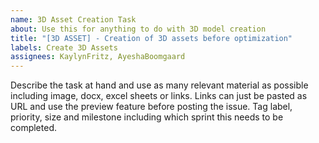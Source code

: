 ```yaml
---
name: 3D Asset Creation Task
about: Use this for anything to do with 3D model creation
title: "[3D ASSET] - Creation of 3D assets before optimization"
labels: Create 3D Assets
assignees: KaylynFritz, AyeshaBoomgaard
---
```


Describe the task at hand and use as many relevant material as possible including image, docx, excel sheets or links. Links can just be pasted as URL and use the preview feature before posting the issue. Tag label, priority, size and milestone including which sprint this needs to be completed.